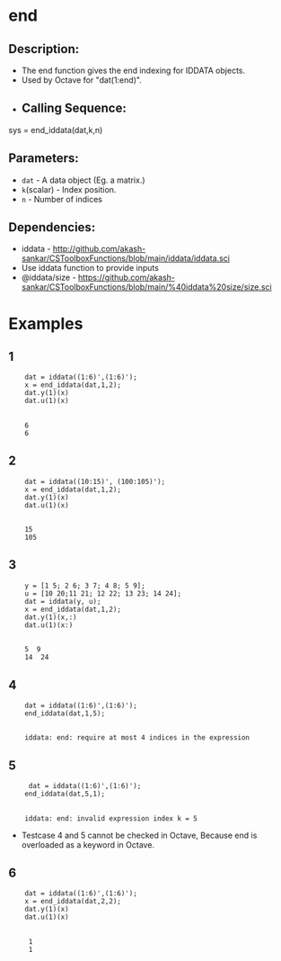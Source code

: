 # end
## Description:
- The end function gives the end indexing for IDDATA objects. 
- Used by Octave for "dat(1:end)".
- ## Calling Sequence:
sys = end_iddata(dat,k,n)
## Parameters:
- `dat` - A data object (Eg. a matrix.)
- `k`(scalar) - Index position.
- `n` - Number of indices
## Dependencies:
- iddata - http://github.com/akash-sankar/CSToolboxFunctions/blob/main/iddata/iddata.sci
- Use iddata function to provide inputs
- @iddata/size - https://github.com/akash-sankar/CSToolboxFunctions/blob/main/%40iddata%20size/size.sci

# Examples
## 1
        dat = iddata((1:6)',(1:6)');
        x = end_iddata(dat,1,2);
        dat.y(1)(x)
        dat.u(1)(x)
##
        6
        6
## 2
        dat = iddata((10:15)', (100:105)');
        x = end_iddata(dat,1,2);
        dat.y(1)(x)
        dat.u(1)(x)
##
        15
        105
        
## 3
        y = [1 5; 2 6; 3 7; 4 8; 5 9]; 
        u = [10 20;11 21; 12 22; 13 23; 14 24]; 
        dat = iddata(y, u);
        x = end_iddata(dat,1,2);          
        dat.y(1)(x,:)              
        dat.u(1)(x:)
##
        5  9
        14  24
        
## 4
        dat = iddata((1:6)',(1:6)');
        end_iddata(dat,1,5);
##
        iddata: end: require at most 4 indices in the expression
## 5
         dat = iddata((1:6)',(1:6)');
        end_iddata(dat,5,1);
##
        iddata: end: invalid expression index k = 5
- Testcase 4 and 5 cannot be checked in Octave, Because end is overloaded as a keyword in Octave.
## 6
        dat = iddata((1:6)',(1:6)');
        x = end_iddata(dat,2,2);
        dat.y(1)(x)
        dat.u(1)(x)
##
         1
         1

